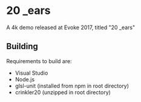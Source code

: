 # 20 _ears
A 4k demo released at Evoke 2017, titled "20 _ears"

## Building

Requirements to build are:

+ Visual Studio
+ Node.js
+ glsl-unit (installed from npm in root directory)
+ crinkler20 (unzipped in root directory)
